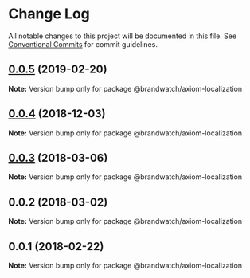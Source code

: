 # Change Log

All notable changes to this project will be documented in this file.
See [Conventional Commits](https://conventionalcommits.org) for commit guidelines.

## [0.0.5](https://github.com/tomru/axiom/compare/@brandwatch/axiom-localization@0.0.4...@brandwatch/axiom-localization@0.0.5) (2019-02-20)

**Note:** Version bump only for package @brandwatch/axiom-localization





## [0.0.4](https://github.com/larister/axiom/compare/@brandwatch/axiom-localization@0.0.3...@brandwatch/axiom-localization@0.0.4) (2018-12-03)

**Note:** Version bump only for package @brandwatch/axiom-localization





<a name="0.0.3"></a>
## [0.0.3](https://github.com/HHogg/axiom/compare/@brandwatch/axiom-localization@0.0.2...@brandwatch/axiom-localization@0.0.3) (2018-03-06)




**Note:** Version bump only for package @brandwatch/axiom-localization

<a name="0.0.2"></a>
## 0.0.2 (2018-03-02)




**Note:** Version bump only for package @brandwatch/axiom-localization

<a name="0.0.1"></a>
## 0.0.1 (2018-02-22)




**Note:** Version bump only for package @brandwatch/axiom-localization
